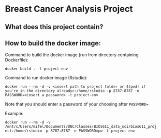 # Breast Cancer Analysis Project

## What does this project contain?

## How to build the docker image:
Command to build the docker image (run from directory containing Dockerfile):

``docker build . -t project-env``

Command to run docker image (Rstudio):

``docker run --rm -d -v <insert path to project folder or $(pwd) if you're in the directory already>:/home/rstudio -p 8787:8787 -e PASSWORD=<insert a password> -t project-env``

Note that you should enter a password of your choosing after ``PASSWORD=``

Example:

``docker run --rm -d -v /mnt/c/Users/mifel/Documents/UNC/Classes/BIOS611_data_sci/bios611_project:/home/rstudio -p 8787:8787 -e PASSWORD=pw -t project-env``
